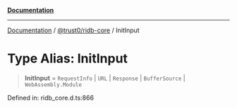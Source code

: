 [**Documentation**](../../../README.md)

***

[Documentation](../../../packages.md) / [@trust0/ridb-core](../README.md) / InitInput

# Type Alias: InitInput

> **InitInput** = `RequestInfo` \| `URL` \| `Response` \| `BufferSource` \| `WebAssembly.Module`

Defined in: ridb\_core.d.ts:866
